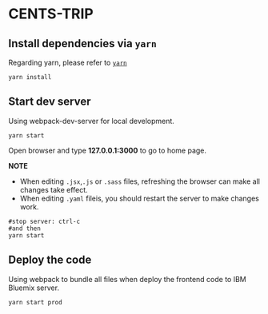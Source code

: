 CENTS-TRIP
=========

Install dependencies via `yarn`
------------------------------
Regarding yarn, please refer to [`yarn`](https://yarnpkg.com/en/docs/install)

```
yarn install
```

Start dev server
---------------
Using webpack-dev-server for local development.

```
yarn start
```

Open browser and type **127.0.0.1:3000** to go to home page.

**NOTE**
- When editing `.jsx`,`.js` or `.sass` files, refreshing the browser can make all changes take effect.
- When editing `.yaml` fileis, you should restart the server to make changes work.
```
#stop server: ctrl-c
#and then
yarn start
```

Deploy the code
--------------
Using webpack to bundle all files when deploy the frontend code to IBM Bluemix server.

```
yarn start prod
```



